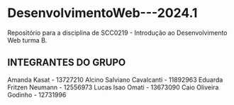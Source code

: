 # DesenvolvimentoWeb---2024.1
Repositório para a disciplina de SCC0219 - Introdução ao Desenvolvimento Web turma B.

## INTEGRANTES DO GRUPO
Amanda Kasat - 13727210
Alcino Salviano Cavalcanti - 11892963
Eduarda Fritzen Neumann - 12556973
Lucas Isao Omati - 13673090
Caio Oliveira Godinho - 12731996 
